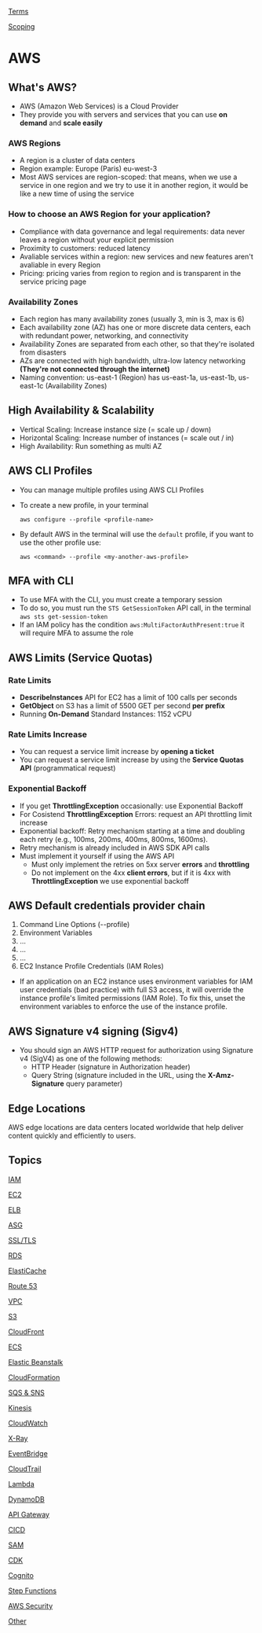 [Terms](./terms.md)

[Scoping](./Scoping.md)

# AWS

## What's AWS?

- AWS (Amazon Web Services) is a Cloud Provider
- They provide you with servers and services that you can use **on demand** and **scale easily**

### AWS Regions

- A region is a cluster of data centers
- Region example: Europe (Paris) eu-west-3
- Most AWS services are region-scoped: that means, when we use a service in one region and we try to use it in another region, it would be like a new time of using the service

### How to choose an AWS Region for your application?

- Compliance with data governance and legal requirements: data never leaves a region without your explicit permission
- Proximity to customers: reduced latency
- Avaliable services within a region: new services and new features aren't avaliable in every Region
- Pricing: pricing varies from region to region and is transparent in the service pricing page

### Availability Zones

- Each region has many availability zones (usually 3, min is 3, max is 6)
- Each availability zone (AZ) has one or more discrete data centers, each with redundant power, networking, and connectivity
- Availability Zones are separated from each other, so that they're isolated from disasters
- AZs are connected with high bandwidth, ultra-low latency networking **(They're not connected through the internet)**
- Naming convention: us-east-1 (Region) has us-east-1a, us-east-1b, us-east-1c (Availability Zones)

## High Availability & Scalability

- Vertical Scaling: Increase instance size (= scale up / down)
- Horizontal Scaling: Increase number of instances (= scale out / in)
- High Availability: Run something as multi AZ

## AWS CLI Profiles

- You can manage multiple profiles using AWS CLI Profiles
- To create a new profile, in your terminal

  `aws configure --profile <profile-name>`

- By default AWS in the terminal will use the `default` profile, if you want to use the other profile use:

  `aws <command> --profile <my-another-aws-profile>`

## MFA with CLI

- To use MFA with the CLI, you must create a temporary session
- To do so, you must run the `STS GetSessionToken` API call, in the terminal `aws sts get-session-token`
- If an IAM policy has the condition `aws:MultiFactorAuthPresent:true` it will require MFA to assume the role

## AWS Limits (Service Quotas)

### Rate Limits

- **DescribeInstances** API for EC2 has a limit of 100 calls per seconds
- **GetObject** on S3 has a limit of 5500 GET per second **per prefix**
- Running **On-Demand** Standard Instances: 1152 vCPU

### Rate Limits Increase

- You can request a service limit increase by **opening a ticket**
- You can request a service limit increase by using the **Service Quotas API** (programmatical request)

### Exponential Backoff

- If you get **ThrottlingException** occasionally: use Exponential Backoff
- For Cosistend **ThrottlingException** Errors: request an API throttling limit increase
- Exponential backoff: Retry mechanism starting at a time and doubling each retry (e.g., 100ms, 200ms, 400ms, 800ms, 1600ms).
- Retry mechanism is already included in AWS SDK API calls
- Must implement it yourself if using the AWS API
  - Must only implement the retries on 5xx server **errors** and **throttling**
  - Do not implement on the 4xx **client errors**, but if it is 4xx with **ThrottlingException** we use exponential backoff

## AWS Default credentials provider chain

1. Command Line Options (--profile)
2. Environment Variables
3. ...
4. ...
5. ...
6. EC2 Instance Profile Credentials (IAM Roles)

- If an application on an EC2 instance uses environment variables for IAM user credentials (bad practice) with full S3 access, it will override the instance profile's limited permissions (IAM Role). To fix this, unset the environment variables to enforce the use of the instance profile.

## AWS Signature v4 signing (Sigv4)

- You should sign an AWS HTTP request for authorization using Signature v4 (SigV4) as one of the following methods:
  - HTTP Header (signature in Authorization header)
  - Query String (signature included in the URL, using the **X-Amz-Signature** query parameter)

## Edge Locations

AWS edge locations are data centers located worldwide that help deliver content quickly and efficiently to users.

## Topics

[IAM](./IAM.md)

[EC2](./EC2.md)

[ELB](./ELB.md)

[ASG](./ASG.md)

[SSL/TLS](./SSL-TLS.md)

[RDS](./RDS.md)

[ElastiCache](./ElastiCache.md)

[Route 53](./Route%2053.md)

[VPC](./VPC.md)

[S3](./S3.md)

[CloudFront](./CloudFront.md)

[ECS](./ECS.md)

[Elastic Beanstalk](./ElasticBeanstalk.md)

[CloudFormation](./CloudFormation.md)

[SQS & SNS](./SQS&SNS.md)

[Kinesis](./Kinesis.md)

[CloudWatch](./CloudWatch.md)

[X-Ray](./xray.md)

[EventBridge](./EventBridge.md)

[CloudTrail](./CloudTrail.md)

[Lambda](./Lambda.md)

[DynamoDB](./DynamoDB.md)

[API Gateway](./APIGateway.md)

[CICD](./CICD.md)

[SAM](./SAM.md)

[CDK](./CDK.md)

[Cognito](./Cognito.md)

[Step Functions](./stepfunctions.md)

[AWS Security](./Security.md)

[Other](./Other.md)

